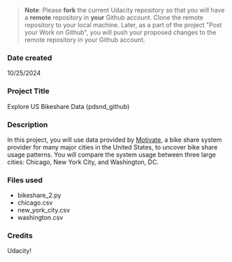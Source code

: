 >**Note**: Please **fork** the current Udacity repository so that you will have a **remote** repository in **your** Github account. Clone the remote repository to your local machine. Later, as a part of the project "Post your Work on Github", you will push your proposed changes to the remote repository in your Github account.

### Date created
10/25/2024

### Project Title
Explore US Bikeshare Data (pdsnd_github)

### Description
In this project, you will use data provided by [Motivate](https://motivateco.com/), a bike share system provider for many major cities in the United States, to uncover bike share usage patterns. You will compare the system usage between three large cities: Chicago, New York City, and Washington, DC.

### Files used
- bikeshare_2.py
- chicago.csv
- new_york_city.csv
- washington.csv

### Credits
Udacity!

